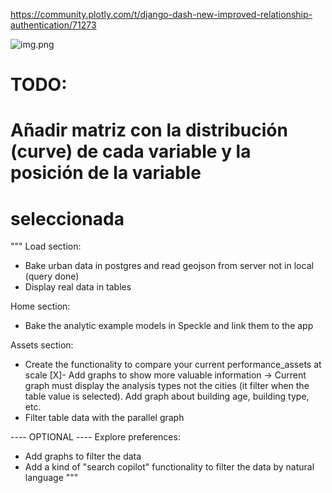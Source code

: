 https://community.plotly.com/t/django-dash-new-improved-relationship-authentication/71273

![img.png](img.png)

# TODO:

# Añadir matriz con la distribución (curve) de cada variable y la posición de la variable

# seleccionada

"""
Load section:

- Bake urban data in postgres and read geojson from server not in local (query done)
- Display real data in tables

Home section:

- Bake the analytic example models in Speckle and link them to the app

Assets section:

- Create the functionality to compare your current performance_assets at scale
  [X]- Add graphs to show more valuable information -> Current graph must display the analysis
  types not the cities (it filter when the table value is selected). Add graph about building age,
  building type, etc.
- Filter table data with the parallel graph

---- OPTIONAL ----
Explore preferences:

- Add graphs to filter the data
- Add a kind of "search copilot" functionality to filter the data by natural language
  """
